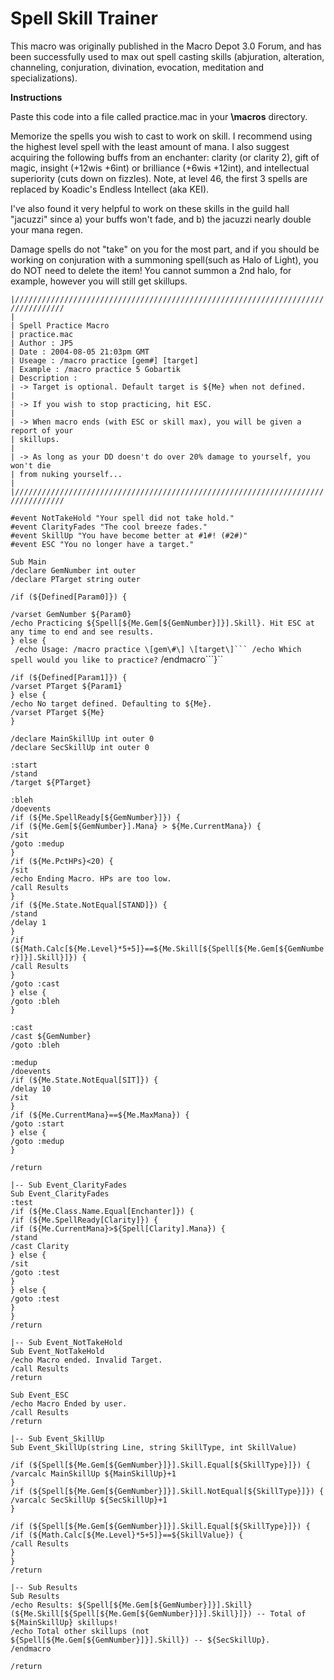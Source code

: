 # Spell Skill Trainer

This macro was originally published in the Macro Depot 3.0 Forum, and has been successfully used to max out spell casting skills \(abjuration, alteration, channeling, conjuration, divination, evocation, meditation and specializations\).

**Instructions**

Paste this code into a file called practice.mac in your **\macros** directory.

Memorize the spells you wish to cast to work on skill. I recommend using the highest level spell with the least amount of mana. I also suggest acquiring the following buffs from an enchanter: clarity \(or clarity 2\), gift of magic, insight \(+12wis +6int\) or brilliance \(+6wis +12int\), and intellectual superiority \(cuts down on fizzles\). Note, at level 46, the first 3 spells are replaced by Koadic's Endless Intellect \(aka KEI\).

I've also found it very helpful to work on these skills in the guild hall "jacuzzi" since a\) your buffs won't fade, and b\) the jacuzzi nearly double your mana regen.

Damage spells do not "take" on you for the most part, and if you should be working on conjuration with a summoning spell\(such as Halo of Light\), you do NOT need to delete the item! You cannot summon a 2nd halo, for example, however you will still get skillups.

`|/////////////////////////////////////////////////////////////////////////////////`  
`|`  
`| Spell Practice Macro`  
`| practice.mac`  
`| Author : JP5`  
`| Date : 2004-08-05 21:03pm GMT`  
`| Useage : /macro practice [gem#] [target]`  
`| Example : /macro practice 5 Gobartik`  
`| Description :`  
`| -> Target is optional. Default target is ${Me} when not defined.`  
`|`  
`| -> If you wish to stop practicing, hit ESC.`  
`|`  
`| -> When macro ends (with ESC or skill max), you will be given a report of your`  
`| skillups.`  
`|`  
`| -> As long as your DD doesn't do over 20% damage to yourself, you won't die`  
`| from nuking yourself...`  
`|`  
`|/////////////////////////////////////////////////////////////////////////////////`

`#event NotTakeHold "Your spell did not take hold."`  
`#event ClarityFades "The cool breeze fades."`  
`#event SkillUp "You have become better at #1#! (#2#)"`  
`#event ESC "You no longer have a target."`

`Sub Main`  
`/declare GemNumber int outer`  
`/declare PTarget string outer`

`/if (${Defined[Param0]}) {`

`/varset GemNumber ${Param0}`  
`/echo Practicing ${Spell[${Me.Gem[${GemNumber}]}].Skill}. Hit ESC at any time to end and see results.`  
`} else {`  
````` /echo Usage: /macro practice \[gem\#\] \[target\]``` /echo Which spell would you like to practice?````` /endmacro```}``

`/if (${Defined[Param1]}) {`  
`/varset PTarget ${Param1}`  
`} else {`  
`/echo No target defined. Defaulting to ${Me}.`  
`/varset PTarget ${Me}`  
`}`

`/declare MainSkillUp int outer 0`  
`/declare SecSkillUp int outer 0`

`:start`  
`/stand`  
`/target ${PTarget}`

`:bleh`  
`/doevents`  
`/if (${Me.SpellReady[${GemNumber}]}) {`  
`/if (${Me.Gem[${GemNumber}].Mana} > ${Me.CurrentMana}) {`  
`/sit`  
`/goto :medup`  
`}`  
`/if (${Me.PctHPs}<20) {`  
`/sit`  
`/echo Ending Macro. HPs are too low.`  
`/call Results`  
`}`  
`/if (${Me.State.NotEqual[STAND]}) {`  
`/stand`  
`/delay 1`  
`}`  
`/if (${Math.Calc[${Me.Level}*5+5]}==${Me.Skill[${Spell[${Me.Gem[${GemNumber}]}].Skill}]}) {`  
`/call Results`  
`}`  
`/goto :cast`  
`} else {`  
`/goto :bleh`  
`}`

`:cast`  
`/cast ${GemNumber}`  
`/goto :bleh`

`:medup`  
`/doevents`  
`/if (${Me.State.NotEqual[SIT]}) {`  
`/delay 10`  
`/sit`  
`}`  
`/if (${Me.CurrentMana}==${Me.MaxMana}) {`  
`/goto :start`  
`} else {`  
`/goto :medup`  
`}`

`/return`

`|-- Sub Event_ClarityFades`  
`Sub Event_ClarityFades`  
`:test`  
`/if (${Me.Class.Name.Equal[Enchanter]}) {`  
`/if (${Me.SpellReady[Clarity]}) {`  
`/if (${Me.CurrentMana}>${Spell[Clarity].Mana}) {`  
`/stand`  
`/cast Clarity`  
`} else {`  
`/sit`  
`/goto :test`  
`}`  
`} else {`  
`/goto :test`  
`}`  
`}`  
`/return`

`|-- Sub Event_NotTakeHold`  
`Sub Event_NotTakeHold`  
`/echo Macro ended. Invalid Target.`  
`/call Results`  
`/return`

`Sub Event_ESC`  
`/echo Macro Ended by user.`  
`/call Results`  
`/return`

`|-- Sub Event_SkillUp`  
`Sub Event_SkillUp(string Line, string SkillType, int SkillValue)`

`/if (${Spell[${Me.Gem[${GemNumber}]}].Skill.Equal[${SkillType}]}) {`  
`/varcalc MainSkillUp ${MainSkillUp}+1`  
`}`  
`/if (${Spell[${Me.Gem[${GemNumber}]}].Skill.NotEqual[${SkillType}]}) {`  
`/varcalc SecSkillUp ${SecSkillUp}+1`  
`}`

`/if (${Spell[${Me.Gem[${GemNumber}]}].Skill.Equal[${SkillType}]}) {`  
`/if (${Math.Calc[${Me.Level}*5+5]}==${SkillValue}) {`  
`/call Results`  
`}`  
`}`  
`/return`

`|-- Sub Results`  
`Sub Results`  
`/echo Results: ${Spell[${Me.Gem[${GemNumber}]}].Skill} (${Me.Skill[${Spell[${Me.Gem[${GemNumber}]}].Skill}]}) -- Total of ${MainSkillUp} skillups!`  
`/echo Total other skillups (not ${Spell[${Me.Gem[${GemNumber}]}].Skill}) -- ${SecSkillUp}.`  
`/endmacro`

`/return`

